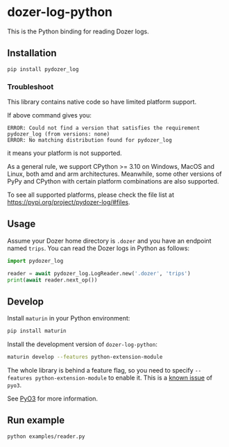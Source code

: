 # dozer-log-python

This is the Python binding for reading Dozer logs.

## Installation

`pip install pydozer_log`

### Troubleshoot

This library contains native code so have limited platform support. 

If above command gives you:

```text
ERROR: Could not find a version that satisfies the requirement pydozer_log (from versions: none)
ERROR: No matching distribution found for pydozer_log
```

it means your platform is not supported.

As a general rule, we support CPython >= 3.10 on Windows, MacOS and Linux, both amd and arm architectures. Meanwhile, some other versions of PyPy and CPython with certain platform combinations are also supported.

To see all supported platforms, please check the file list at <https://pypi.org/project/pydozer-log/#files>.

## Usage

Assume your Dozer home directory is `.dozer` and you have an endpoint named `trips`. You can read the Dozer logs in Python as follows:

```python
import pydozer_log

reader = await pydozer_log.LogReader.new('.dozer', 'trips')
print(await reader.next_op())
```

## Develop

Install `maturin` in your Python environment:

```bash
pip install maturin
```

Install the development version of `dozer-log-python`:

```bash
maturin develop --features python-extension-module
```

The whole library is behind a feature flag, so you need to specify `--features python-extension-module` to enable it.
This is a [known issue](https://pyo3.rs/v0.18.3/faq.html#i-cant-run-cargo-test-or-i-cant-build-in-a-cargo-workspace-im-having-linker-issues-like-symbol-not-found-or-undefined-reference-to-_pyexc_systemerror) of `pyo3`.

See [PyO3](https://pyo3.rs) for more information.

## Run example

```bash
python examples/reader.py
```
